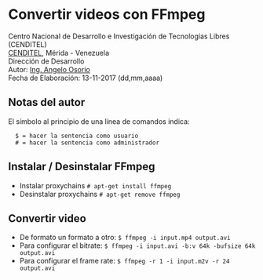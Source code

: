 # Convertir videos con FFmpeg
Centro Nacional de Desarrollo e Investigación de Tecnologías Libres (CENDITEL) <br>
[CENDITEL](https://www.cenditel.gob.ve/), Mérida - Venezuela<br>
Dirección de Desarrollo<br>
Autor: [Ing. Angelo Osorio](https://twitter.com/Engel_PAIN)<br>
Fecha de Elaboración: 13-11-2017 (dd,mm,aaaa)

## Notas del autor
El símbolo al principio de una línea de comandos indica:
```
  $ = hacer la sentencia como usuario
  # = hacer la sentencia como administrador
```

## Instalar / Desinstalar FFmpeg
* Instalar proxychains  `# apt-get install ffmpeg`
* Desinstalar proxychains  `# apt-get remove ffmpeg`

## Convertir video
* De formato un formato a otro: `$ ffmpeg -i input.mp4 output.avi`
* Para configurar el bitrate: `$ ffmpeg -i input.avi -b:v 64k -bufsize 64k output.avi`
* Para configurar el frame rate: `$ ffmpeg -r 1 -i input.m2v -r 24 output.avi`